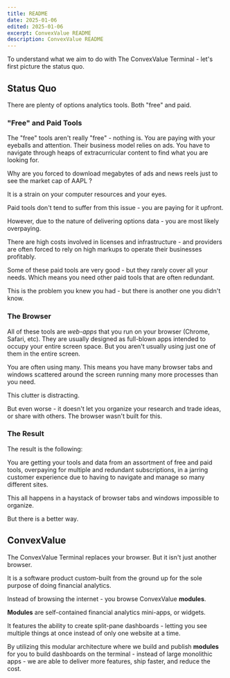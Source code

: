 ```yaml
---
title: README
date: 2025-01-06
edited: 2025-01-06
excerpt: ConvexValue README
description: ConvexValue README
---
```


To understand what we aim to do with The ConvexValue Terminal - let's first picture the status quo.

## Status Quo

There are plenty of options analytics tools. Both "free" and paid.

### "Free" and Paid Tools

The "free" tools aren't really "free" - nothing is. You are paying with your eyeballs and attention. Their business model relies on ads. You have to navigate through heaps of extracurricular content to find what you are looking for.

Why are you forced to download megabytes of ads and news reels just to see the market cap of AAPL ?

It is a strain on your computer resources and your eyes.

Paid tools don't tend to suffer from this issue - you are paying for it upfront.

However, due to the nature of delivering options data - you are most likely overpaying.

There are high costs involved in licenses and infrastructure - and providers are often forced to rely on high markups to operate their businesses profitably.

Some of these paid tools are very good - but they rarely cover all your needs. Which means you need other paid tools that are often redundant.

This is the problem you knew you had - but there is another one you didn't know.

### The Browser

All of these tools are *web-apps* that you run on your browser (Chrome, Safari, etc). They are usually designed as full-blown apps intended to occupy your entire screen space. But you aren't usually using just one of them in the entire screen.

You are often using many. This means you have many browser tabs and windows scattered around the screen running many more processes than you need.

This clutter is distracting.

But even worse - it doesn't let you organize your research and trade ideas, or share with others. The browser wasn't built for this.

### The Result

The result is the following:

You are getting your tools and data from an assortment of free and paid tools, overpaying for multiple and redundant subscriptions, in a jarring customer experience due to having to navigate and manage so many different sites.

This all happens in a haystack of browser tabs and windows impossible to organize.

But there is a better way.

## ConvexValue

The ConvexValue Terminal replaces your browser. But it isn't just another browser.

It is a software product custom-built from the ground up for the sole purpose of doing financial analytics.

Instead of browsing the internet - you browse ConvexValue **modules**.

**Modules** are self-contained financial analytics mini-apps, or widgets.

It features the ability to create split-pane dashboards - letting you see multiple things at once instead of only one website at a time.

By utilizing this modular architecture where we build and publish **modules** for you to build dashboards on the terminal - instead of large monolithic apps - we are able to deliver more features, ship faster, and reduce the cost.
